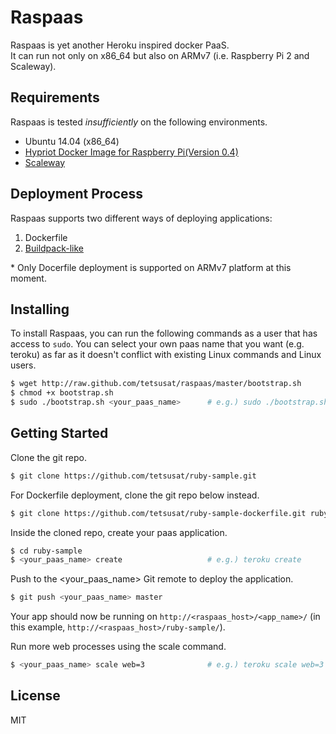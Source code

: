 # Raspaas

Raspaas is yet another Heroku inspired docker PaaS.</br>
It can run not only on x86_64 but also on ARMv7 (i.e. Raspberry Pi 2 and Scaleway).

## Requirements

Raspaas is tested *insufficiently* on the following environments.

- Ubuntu 14.04 (x86_64)
- [Hypriot Docker Image for Raspberry Pi(Version 0.4)](http://blog.hypriot.com/downloads/)
- [Scaleway](https://www.scaleway.com/)

## Deployment Process

Raspaas supports two different ways of deploying applications:

1. Dockerfile
2. [Buildpack-like](https://github.com/tetsusat/buildpack-like)

\* Only Docerfile deployment is supported on ARMv7 platform at this moment.

## Installing

To install Raspaas, you can run the following commands as a user that has access to `sudo`.
You can select your own paas name that you want (e.g. teroku) as far as it doesn't conflict with existing Linux commands and Linux users.

```sh
$ wget http://raw.github.com/tetsusat/raspaas/master/bootstrap.sh
$ chmod +x bootstrap.sh
$ sudo ./bootstrap.sh <your_paas_name>      # e.g.) sudo ./bootstrap.sh teroku
```

## Getting Started

Clone the git repo.

```sh
$ git clone https://github.com/tetsusat/ruby-sample.git
```

For Dockerfile deployment, clone the git repo below instead.

```sh
$ git clone https://github.com/tetsusat/ruby-sample-dockerfile.git ruby-sample
```

Inside the cloned repo, create your paas application.

```sh
$ cd ruby-sample
$ <your_paas_name> create                   # e.g.) teroku create
```

Push to the <your_paas_name> Git remote to deploy the application.

```sh
$ git push <your_paas_name> master
```

Your app should now be running on `http://<raspaas_host>/<app_name>/` (in this example, `http://<raspaas_host>/ruby-sample/`).

Run more web processes using the scale command.

```sh
$ <your_paas_name> scale web=3              # e.g.) teroku scale web=3
```

## License

MIT

